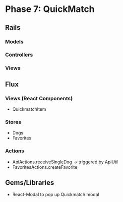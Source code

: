 # Phase 7: QuickMatch

## Rails
### Models

### Controllers

### Views

## Flux
### Views (React Components)
* QuickmatchItem

### Stores
* Dogs
* Favorites

### Actions
* ApiActions.receiveSingleDog -> triggered by ApiUtil
* FavoritesActions.createFavorite 

## Gems/Libraries
* React-Modal to pop up Quickmatch modal
